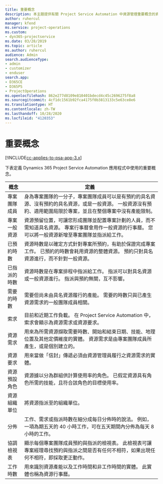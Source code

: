 ```yaml
---
title: 重要概念
description: 本主題提供有關 Project Service Automation 中資源管理重要概念的資訊。
author: ruhercul
manager: kfend
ms.service: project-operations
ms.custom:
- dyn365-projectservice
ms.date: 03/28/2019
ms.topic: article
ms.author: ruhercul
audience: Admin
search.audienceType:
- admin
- customizer
- enduser
search.app:
- D365CE
- D365PS
- ProjectOperations
ms.openlocfilehash: 862e277d8109e810401bdecd4c45c2696275f8a8
ms.sourcegitcommit: 4cf1dc1561b92fca4175f0b3813133c5e63ce8e6
ms.translationtype: HT
ms.contentlocale: zh-TW
ms.lasthandoff: 10/28/2020
ms.locfileid: "4120353"
---
```

# <a name="key-concepts"></a>重要概念

[!INCLUDE[cc-applies-to-psa-app-3.x](../includes/cc-applies-to-psa-app-3x.md)]

下表定義 Dynamics 365 Project Service Automation 應用程式中使用的重要概念。

| 概念                    | 定義 |
|----------------------------|------------|
| 專案團隊成員        | 身為專案團隊的一分子，專案團隊成員可以是有預約的具名資源、沒有預約的具名資源，或是一般資源。 一般資源沒有預約、適用範圍局限於專案，並且在整個專案中沒有產能限制。 |
| 專案一般資源   | 資源預留位置，可讓您形成團隊並配置專案計劃的人員，而不需知道具名資源。 專案行事曆會用作一般資源的行事曆。 您可以將一般資源新增至專案團隊並指派給工作。 |
| 已預約時數               | 資源時數是以確定方式針對專案所預約，有助於保證完成專案工作。 已預約的時數會耗用資源的整體資源。 預約只對具名資源進行，而不針對一般資源。 |
| 已指派的時數             | 資源時數是在專案排程中指派給工作。 指派可以對具名資源或一般資源進行。 指派與預約無關，互不影響。 |
| 需要的時數             | 需要但尚未由具名資源履行的產能。 需要的時數只與已產生資源需求的一般團隊成員相關。 |
| 索求                     | 目前和近期工作負載。 在 Project Service Automation 中，索求會顯示為資源需求或資源要求。 |
| 資源需求       | 用來為所需資源擷取需要時數、開始和結束日期、技能、地理位置及其他定價維度的實體。 資源需求是由專案團隊成員所產生，或是個別建立的。 |
| 資源要求           | 用來當做「信封」傳遞必須由資源管理員履行之資源需求的實體。 |
| 資源預設角色      | 資源據以分為群組供計算使用率的角色。 已假定資源具有角色所需的技能，且符合該角色的目標使用率。 |
| 資源組織單位 | 將資源指派至的組織單位。 |
| 分佈                    | 工作、需求或指派時數在細分成每日分佈時的說法。 例如，一項為期五天的 40 小時工作，可在五天期間內分佈為每天 8 小時的工作。 |
| 協調檢視表        | 顯示每個專案團隊成員預約與指派的檢視表。 此檢視表可讓專案經理尋找預約與指派之間是否有任何不相符，如果出現任何不相符，即採取更正動作。 |
| 工作時數                 | 用來識別資源產能以及工作時間和非工作時間的實體。 此實體也稱為資源行事曆。 |

